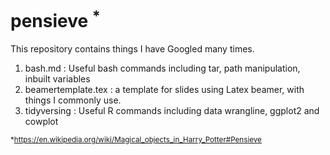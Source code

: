 # pensieve <sup>\*</sup>

This repository contains things I have Googled many times.

1. bash.md : Useful bash commands including tar, path manipulation, inbuilt variables 
2. beamertemplate.tex :  a template for slides using Latex beamer, with things I commonly use.
3. tidyversing : Useful R commands including data wrangline, ggplot2 and cowplot

<sub>\*<https://en.wikipedia.org/wiki/Magical_objects_in_Harry_Potter#Pensieve> </sub>
